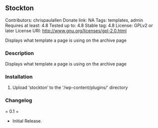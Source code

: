 ## Stockton
Contributors: chrispaulallen
Donate link: NA
Tags: templates, admin
Requires at least: 4.8
Tested up to: 4.8
Stable tag: 4.8
License: GPLv2 or later
License URI: http://www.gnu.org/licenses/gpl-2.0.html

Displays what template a page is using on the archive page

### Description

Displays what template a page is using on the archive page

### Installation

1. Upload ‘stockton’ to the '/wp-content/plugins/' directory

### Changelog

= 0.1 =
* Initial Release.
